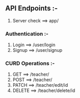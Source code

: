 
## API Endpoints :-

1) Server check ==> app/

### Authentication :-

1) Login ==> /user/login
2) Signup ==> /user/signup

### CURD Operations :-

1) GET ==> /teacher/
2) POST ==> /teacher/
3) PATCH ==> /teacher/edit/id
4) DELETE ==> /teacher/delete/id
